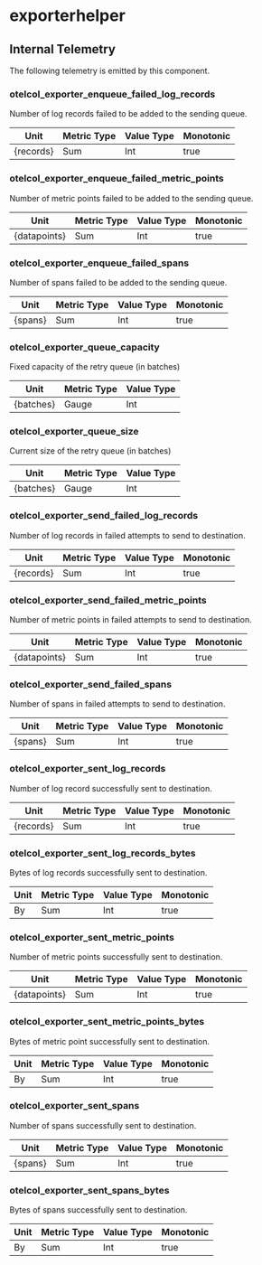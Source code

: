 [comment]: <> (Code generated by mdatagen. DO NOT EDIT.)

# exporterhelper

## Internal Telemetry

The following telemetry is emitted by this component.

### otelcol_exporter_enqueue_failed_log_records

Number of log records failed to be added to the sending queue.

| Unit | Metric Type | Value Type | Monotonic |
| ---- | ----------- | ---------- | --------- |
| {records} | Sum | Int | true |

### otelcol_exporter_enqueue_failed_metric_points

Number of metric points failed to be added to the sending queue.

| Unit | Metric Type | Value Type | Monotonic |
| ---- | ----------- | ---------- | --------- |
| {datapoints} | Sum | Int | true |

### otelcol_exporter_enqueue_failed_spans

Number of spans failed to be added to the sending queue.

| Unit | Metric Type | Value Type | Monotonic |
| ---- | ----------- | ---------- | --------- |
| {spans} | Sum | Int | true |

### otelcol_exporter_queue_capacity

Fixed capacity of the retry queue (in batches)

| Unit | Metric Type | Value Type |
| ---- | ----------- | ---------- |
| {batches} | Gauge | Int |

### otelcol_exporter_queue_size

Current size of the retry queue (in batches)

| Unit | Metric Type | Value Type |
| ---- | ----------- | ---------- |
| {batches} | Gauge | Int |

### otelcol_exporter_send_failed_log_records

Number of log records in failed attempts to send to destination.

| Unit | Metric Type | Value Type | Monotonic |
| ---- | ----------- | ---------- | --------- |
| {records} | Sum | Int | true |

### otelcol_exporter_send_failed_metric_points

Number of metric points in failed attempts to send to destination.

| Unit | Metric Type | Value Type | Monotonic |
| ---- | ----------- | ---------- | --------- |
| {datapoints} | Sum | Int | true |

### otelcol_exporter_send_failed_spans

Number of spans in failed attempts to send to destination.

| Unit | Metric Type | Value Type | Monotonic |
| ---- | ----------- | ---------- | --------- |
| {spans} | Sum | Int | true |

### otelcol_exporter_sent_log_records

Number of log record successfully sent to destination.

| Unit | Metric Type | Value Type | Monotonic |
| ---- | ----------- | ---------- | --------- |
| {records} | Sum | Int | true |

### otelcol_exporter_sent_log_records_bytes

Bytes of log records successfully sent to destination.

| Unit | Metric Type | Value Type | Monotonic |
| ---- | ----------- | ---------- | --------- |
| By | Sum | Int | true |

### otelcol_exporter_sent_metric_points

Number of metric points successfully sent to destination.

| Unit | Metric Type | Value Type | Monotonic |
| ---- | ----------- | ---------- | --------- |
| {datapoints} | Sum | Int | true |

### otelcol_exporter_sent_metric_points_bytes

Bytes of metric point successfully sent to destination.

| Unit | Metric Type | Value Type | Monotonic |
| ---- | ----------- | ---------- | --------- |
| By | Sum | Int | true |

### otelcol_exporter_sent_spans

Number of spans successfully sent to destination.

| Unit | Metric Type | Value Type | Monotonic |
| ---- | ----------- | ---------- | --------- |
| {spans} | Sum | Int | true |

### otelcol_exporter_sent_spans_bytes

Bytes of spans successfully sent to destination.

| Unit | Metric Type | Value Type | Monotonic |
| ---- | ----------- | ---------- | --------- |
| By | Sum | Int | true |
